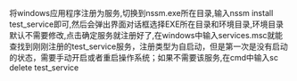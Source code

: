 将windows应用程序注册为服务,切换到nssm.exe所在目录,输入nssm install test_service即可,然后会弹出界面对话框选择EXE所在目录和环境目录,环境目录默认不需要修改,点击确定服务就注册好了,在windows中输入services.msc就能查找到刚刚注册的test_service服务，注册类型为自启动，但是第一次是没有启动的状态，需要手动开启或者重启操作系统；如果不需要该服务,在cmd中输入sc delete test_service
